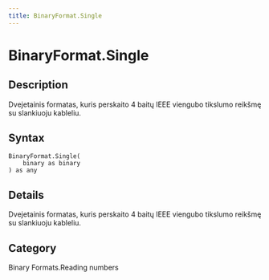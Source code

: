 ```yaml
---
title: BinaryFormat.Single
---
```


# BinaryFormat.Single


## Description

Dvejetainis formatas, kuris perskaito 4 baitų IEEE viengubo tikslumo reikšmę su slankiuoju kableliu.


## Syntax

```powerquery
BinaryFormat.Single(
    binary as binary
) as any
```


## Details

Dvejetainis formatas, kuris perskaito 4 baitų IEEE viengubo tikslumo reikšmę su slankiuoju kableliu.



## Category
Binary Formats.Reading numbers
